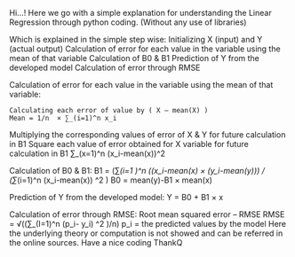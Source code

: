Hi…!
Here we go with a simple explanation for understanding the Linear Regression through python coding. (Without any use of libraries)

Which is explained in the simple step wise:
	Initializing X (input) and Y (actual output)
	Calculation of error for each value in the variable using the mean of that variable
	Calculation of B0 & B1
	Prediction of Y from the developed model
	Calculation of error through RMSE

Calculation of error for each value in the variable using the mean of that variable:

	Calculating each error of value by ( X – mean(X) ) 
	Mean = 1/n  × ∑_(i=1)^n x_i 
Multiplying the corresponding values of error of X & Y for future calculation in B1
Square each value of error obtained for X variable for future calculation in B1
∑_(x=1)^n (x_i-mean(x))^2 

Calculation of B0 & B1:
	B1 =  (∑_(i=1 )^n ((x_i-mean(x) × (y_i-mean(y))) / (∑_(i=1)^n (x_i-mean(x)) ^2 )
 	B0 = mean(y)-B1 × mean(x)

Prediction of Y from the developed model:
	Y = B0 + B1 × x

Calculation of error through RMSE:
	Root mean squared error – RMSE
	RMSE = √((∑_(I=1)^n (p_i- y_i) ^2 )/n)  			p_i = the predicted values by the model
Here the underlying theory or computation is not showed and can be referred in the online sources.
Have a nice coding
ThankQ
